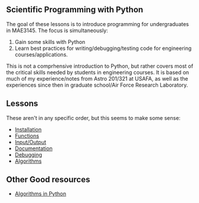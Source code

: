 ## Scientific Programming with Python

The goal of these lessons is to introduce programming for undergraduates in MAE3145.
The focus is simultaneously:

1. Gain some skills with Python
2. Learn best practices for writing/debugging/testing code for engineering courses/applications.

This is not a comprhensive introduction to Python, but rather covers most of the critical skills needed by students in engineering courses.
It is based on much of my experience/notes from Astro 201/321 at USAFA, as well as the experiences since then in graduate school/Air Force Research Laboratory.

## Lessons

These aren't in any specific order, but this seems to make some sense:

* [Installation][2]
* [Functions][3]
* [Input/Output][ 4 ]
* [Documentation][5]
* [Debugging][6]
* [Algorithms][1]

[1]: https://docs.google.com/viewer?url=https://github.com/fdcl-gwu/scientific_python/raw/master/algorithms.pdf
[2]: https://docs.google.com/viewer?url=https://github.com/fdcl-gwu/scientific_python/raw/master/installation.pdf
[3]: https://docs.google.com/viewer?url=https://github.com/fdcl-gwu/scientific_python/raw/master/functions.pdf
[4]: https://docs.google.com/viewer?url=https://github.com/fdcl-gwu/scientific_python/raw/master/input_output.pdf
[5]: https://docs.google.com/viewer?url=https://github.com/fdcl-gwu/scientific_python/raw/master/documentation.pdf
[6]: https://docs.google.com/viewer?url=https://github.com/fdcl-gwu/scientific_python/raw/master/debugging.pdf

## Other Good resources
* [Algorithms in Python](http://multimedia.ucc.ie/Public/training/cycle1/algorithms-in-python.pdf)
